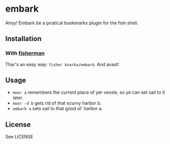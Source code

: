 # embark
Ahoy! Embark be a piratical bookmarks plugin for the fish shell.

## Installation
### With [fisherman](https://github.com/fisherman/fisherman)
Thar's an easy way: `fisher knarka/embark`. And avast!

## Usage
* `moor a` remembers the current place of yer vessle, so ye can set sail to it later.
* `moor -d b` gets rid of that scurvy harbor b.
* `embark a` sets sail to that good ol' harbor a.

## License
See LICENSE
